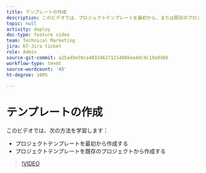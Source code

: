 ```yaml
---
title: テンプレートの作成
description: このビデオでは、プロジェクトテンプレートを最初から、または既存のプロジェクトから作成する方法を説明します。
topic: null
activity: deploy
doc-type: feature video
team: Technical Marketing
jira: KT-Jira ticket
role: Admin
source-git-commit: a25a49e59ca483246271214886ea4dc9c10e8d66
workflow-type: tm+mt
source-wordcount: '45'
ht-degree: 100%

---
```


# テンプレートの作成

このビデオでは、次の方法を学習します：

* プロジェクトテンプレートを最初から作成する
* プロジェクトテンプレートを既存のプロジェクトから作成する

>[!VIDEO](https://video.tv.adobe.com/v/335210/?quality=12&learn=on)
